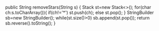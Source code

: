 public String removeStars(String s) {
Stack<Character> st=new Stack<>();
for(char ch:s.toCharArray()){
if(ch!='*') st.push(ch);
else st.pop();
}
StringBuilder sb=new StringBuilder();
while(st.size()>0)
sb.append(st.pop());
return sb.reverse().toString();
}